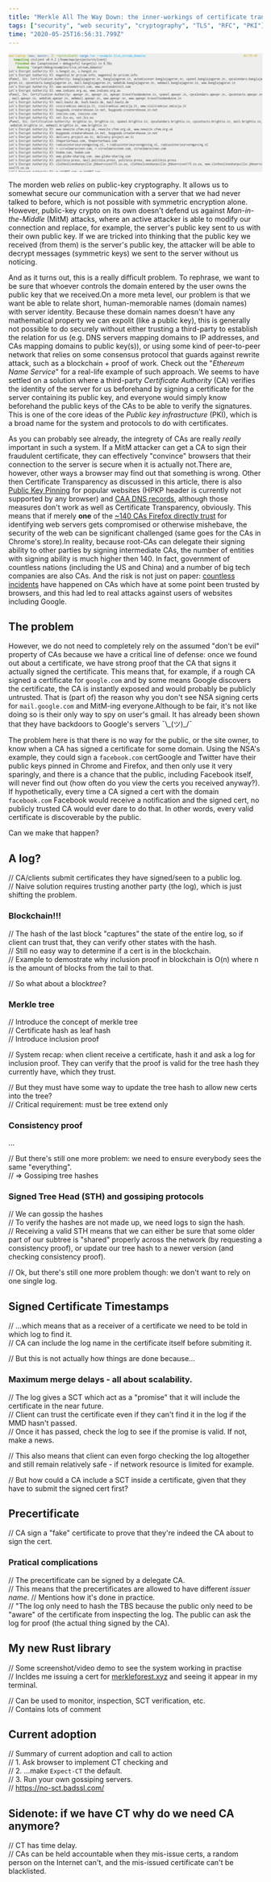 ```yaml
---
title: "Merkle All The Way Down: the inner-workings of certificate transparency"
tags: ["security", "web security", "cryptography", "TLS", "RFC", "PKI"]
time: "2020-05-25T16:56:31.799Z"
---
```


![cover](live_cert_screenshot.png)

The morden web *relies* on public-key cryptography. It allows us to somewhat secure our communication with a server that we had never talked to before, which is not possible with symmetric encryption alone. However, public-key crypto on its own doesn't defend us against *Man-in-the-Middle* (MitM) attacks, where an active attacker is able to modify our connection and replace, for example, the server's public key sent to us with their own public key. If we are tricked into thinking that the public key we received (from them) is the server's public key, the attacker will be able to decrypt messages (symmetric keys) we sent to the server without us noticing.

And as it turns out, this is a really difficult problem. To rephrase, we want to be sure that whoever controls the domain entered by the user owns the public key that we received.<footnote>On a more meta level, our problem is that we want be able to relate short, human-memorable names (domain names) with server identity. Because these domain names doesn't have any mathematical property we can expolit (like a public key), this is generally not possible to do securely without either trusting a third-party to establish the relation for us (e.g. DNS servers mapping domains to IP addresses, and CAs mapping domains to public key(s)), or using some kind of peer-to-peer network that relies on some consensus protocol that guards against rewrite attack, such as a blockchain + proof of work. Check out the "*Ethereum Name Service*" for a real-life example of such approach.</footnote> We seems to have settled on a solution where a third-party *Certificate Authority* (CA) verifies the identity of the server for us beforehand by signing a certificate for the server containing its public key, and everyone would simply know beforehand the public keys of the CAs to be able to verify the signatures. This is one of the core ideas of the *Public key infrastructure* (PKI), which is a broad name for the system and protocols to do with certificates.

As you can probably see already, the integrety of CAs are really *really* important in such a system. If a MitM attacker can get a CA to sign their fraudulent certificate, they can effectively "convince" browsers that their connection to the server is secure when it is actually not.<footnote>There are, however, other ways a browser may find out that something is wrong. Other then Certificate Transparency as discussed in this article, there is also [Public Key Pinning](https://wiki.mozilla.org/SecurityEngineering/Public_Key_Pinning) for popular websites (HPKP header is currently not supported by any browser) and [CAA DNS records](https://en.wikipedia.org/wiki/DNS_Certification_Authority_Authorization), although those measures don't work as well as Certificate Transparency, obviously.</footnote> This means that if merely **one** of the [~140 CAs Firefox directly trust](https://ccadb-public.secure.force.com/mozilla/IncludedCACertificateReport) for identifying web servers gets compromised or otherwise mishebave, the security of the web can be significant challenged (same goes for the CAs in Chrome's store).<footnote>In reality, because root-CAs can delegate their signing ability to other parties by signing intermediate CAs, the number of entities with signing ability is much higher then 140. In fact, government of countless nations (including the US and China) and a number of big tech companies are also CAs. And the risk is not just on paper: [countless incidents](https://www.google.com/search?client=firefox-b-d&q=certificate+authority+incidents) have happened on CAs which have at some point been trusted by browsers, and this had led to real attacks against users of websites including Google.</footnote>

## The problem

However, we do not need to completely rely on the assumed "don't be evil" property of CAs because we have a critical line of defense: once we found out about a certificate, we have strong proof that the CA that signs it actually signed the certificate. This means that, for example, if a rough CA signed a certificate for `google.com` and by some means Google discovers the certificate, the CA is instantly exposed and would probably be publicly untrusted. That is (part of) the reason why you don't see NSA signing certs for `mail.google.com` and MitM-ing everyone.<footnote>Although to be fair, it's not like doing so is their only way to spy on user's gmail. It has already been shown that they have backdoors to Google's servers ¯\\\_(ツ)\_/¯</footnote>

The problem here is that there is no way for the public, or the site owner, to know when a CA has signed a certificate for some domain. Using the NSA's example, they could sign a `facebook.com` cert<footnote>Google and Twitter have their public keys pinned in Chrome and Firefox</footnote>, and then only use it very sparingly, and there is a chance that the public, including Facebook itself, will never find out (how often do you view the certs you received anyway?). If hypothetically, every time a CA signed a cert with the domain `facebook.com` Facebook would receive a notification and the signed cert, no publicly trusted CA would ever dare to do that. In other words, every valid certificate is discoverable by the public.

Can we make that happen?

## A log?

// CA/clients submit certificates they have signed/seen to a public log. \
// Naive solution requires trusting another party (the log), which is just shifting the problem.

### Blockchain!!!

// The hash of the last block "captures" the state of the entire log, so if client can trust that, they can verify other states with the hash. \
// Still no easy way to determine if a cert is in the blockchain. \
// Example to demostrate why inclusion proof in blockchain is <tex>O(n)</tex> where <tex>n</tex> is the amount of blocks from the tail to that.

// So what about a block*tree*?

### Merkle tree

// Introduce the concept of merkle tree \
// Certificate hash as leaf hash \
// Introduce inclusion proof

// System recap: when client receive a certificate, hash it and ask a log for inclusion proof. They can verify that the proof is valid for the tree hash they currently have, which they trust.

// But they must have some way to update the tree hash to allow new certs into the tree? \
// Critical requirement: must be tree extend only

### Consistency proof

&hellip;

// But there's still one more problem: we need to ensure everybody sees the same "everything". \
// => Gossiping tree hashes

### Signed Tree Head (STH) and gossiping protocols

// We can gossip the hashes \
// To verify the hashes are not made up, we need logs to sign the hash. \
// Receiving a valid STH means that we can either be sure that some older part of our subtree is "shared" properly across the network (by requesting a consistency proof), or update our tree hash to a newer version (and checking consistency proof).

// Ok, but there's still one more problem though: we don't want to rely on one single log.

## Signed Certificate Timestamps

// &hellip;which means that as a receiver of a certificate we need to be told in which log to find it. \
// CA can include the log name in the certificate itself before submiting it.

// But this is not actually how things are done because&hellip;

### Maximum merge delays - all about scalability.

// The log gives a SCT which act as a "promise" that it will include the certificate in the near future. \
// Client can trust the certificate even if they can't find it in the log if the MMD hasn't passed. \
// Once it has passed, check the log to see if the promise is valid. If not, make a news.

// This also means that client can even forgo checking the log altogether and still remain relatively safe - if network resource is limited for example.

// But how could a CA include a SCT inside a certificate, given that they have to submit the signed cert first?

## Precertificate

// CA sign a "fake" certificate to prove that they're indeed the CA about to sign the cert.

### Pratical complications

// The precertificate can be signed by a delegate CA. \
// This means that the precertificates are allowed to have different *issuer name*.
// Mentions how it's done in practice. \
// "The log only need to hash the TBS because the public only need to be "aware" of the certificate from inspecting the log. The public can ask the log for proof (the actual thing signed by the CA).

## My new Rust library

// Some screenshot/video demo to see the system working in practise \
// Incldes me issuing a cert for [merkleforest.xyz](https://merkleforest.xyz) and seeing it appear in my terminal.

// Can be used to monitor, inspection, SCT verification, etc. \
// Contains lots of comment

## Current adoption

// Summary of current adoption and call to action \
// 1. Ask browser to implement CT checking and \
// 2. &hellip;make `Expect-CT` the default. \
// 3. Run your own gossiping servers. \
// https://no-sct.badssl.com/

## Sidenote: if we have CT why do we need CA anymore?

// CT has time delay. \
// CAs can be held accountable when they mis-issue certs, a random person on the Internet can't, and the mis-issued certificate can't be blacklisted.
